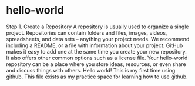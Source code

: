 # hello-world
Step 1. Create a Repository A repository is usually used to organize a single project. Repositories can contain folders and files, images, videos, spreadsheets, and data sets – anything your project needs. We recommend including a README, or a file with information about your project. GitHub makes it easy to add one at the same time you create your new repository. It also offers other common options such as a license file.  Your hello-world repository can be a place where you store ideas, resources, or even share and discuss things with others.
Hello world! This is my first time using github. This file exists as my practice space for learning how to use github.
